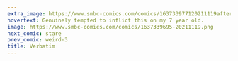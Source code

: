 ```yaml
---
extra_image: https://www.smbc-comics.com/comics/163733977120211119after.png
hovertext: Genuinely tempted to inflict this on my 7 year old.
image: https://www.smbc-comics.com/comics/1637339695-20211119.png
next_comic: stare
prev_comic: weird-3
title: Verbatim
---
```


